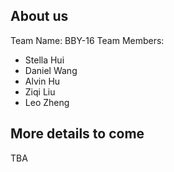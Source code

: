## About us

Team Name: BBY-16
Team Members:

- Stella Hui
- Daniel Wang
- Alvin Hu
- Ziqi Liu
- Leo Zheng

## More details to come

TBA
